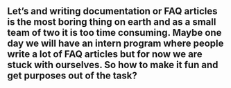 ## Let’s and writing documentation or FAQ articles is the most boring thing on earth and as a small team of two it is too time consuming. Maybe one day we will have an intern program where people write a lot of FAQ articles but for now we are stuck with ourselves. So how to make it fun and get purposes out of the task?
